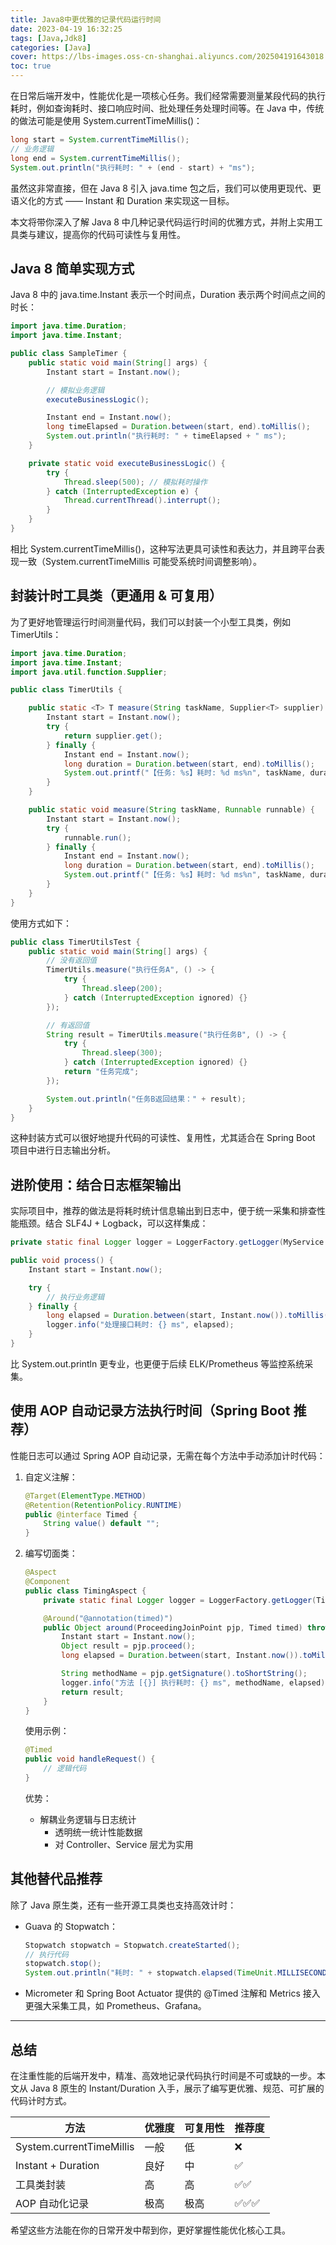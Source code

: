 ```yaml
---
title: Java8中更优雅的记录代码运行时间
date: 2023-04-19 16:32:25
tags: [Java,Jdk8]
categories: [Java]
cover: https://lbs-images.oss-cn-shanghai.aliyuncs.com/202504191643018.png
toc: true
---
```


在日常后端开发中，性能优化是一项核心任务。我们经常需要测量某段代码的执行耗时，例如查询耗时、接口响应时间、批处理任务处理时间等。在 Java 中，传统的做法可能是使用 System.currentTimeMillis()：

```java
long start = System.currentTimeMillis();
// 业务逻辑
long end = System.currentTimeMillis();
System.out.println("执行耗时: " + (end - start) + "ms");
```

虽然这非常直接，但在 Java 8 引入 java.time 包之后，我们可以使用更现代、更语义化的方式 —— Instant 和 Duration 来实现这一目标。

本文将带你深入了解 Java 8 中几种记录代码运行时间的优雅方式，并附上实用工具类与建议，提高你的代码可读性与复用性。

<!-- more -->

## Java 8 简单实现方式

Java 8 中的 java.time.Instant 表示一个时间点，Duration 表示两个时间点之间的时长：

```java
import java.time.Duration;
import java.time.Instant;

public class SampleTimer {
    public static void main(String[] args) {
        Instant start = Instant.now();

        // 模拟业务逻辑
        executeBusinessLogic();

        Instant end = Instant.now();
        long timeElapsed = Duration.between(start, end).toMillis();
        System.out.println("执行耗时: " + timeElapsed + " ms");
    }

    private static void executeBusinessLogic() {
        try {
            Thread.sleep(500); // 模拟耗时操作
        } catch (InterruptedException e) {
            Thread.currentThread().interrupt();
        }
    }
}
```

相比 System.currentTimeMillis()，这种写法更具可读性和表达力，并且跨平台表现一致（System.currentTimeMillis 可能受系统时间调整影响）。

## 封装计时工具类（更通用 & 可复用）

为了更好地管理运行时间测量代码，我们可以封装一个小型工具类，例如 TimerUtils：

```java
import java.time.Duration;
import java.time.Instant;
import java.util.function.Supplier;

public class TimerUtils {

    public static <T> T measure(String taskName, Supplier<T> supplier) {
        Instant start = Instant.now();
        try {
            return supplier.get();
        } finally {
            Instant end = Instant.now();
            long duration = Duration.between(start, end).toMillis();
            System.out.printf("【任务: %s】耗时: %d ms%n", taskName, duration);
        }
    }

    public static void measure(String taskName, Runnable runnable) {
        Instant start = Instant.now();
        try {
            runnable.run();
        } finally {
            Instant end = Instant.now();
            long duration = Duration.between(start, end).toMillis();
            System.out.printf("【任务: %s】耗时: %d ms%n", taskName, duration);
        }
    }
}
```

使用方式如下：

```java
public class TimerUtilsTest {
    public static void main(String[] args) {
        // 没有返回值
        TimerUtils.measure("执行任务A", () -> {
            try {
                Thread.sleep(200);
            } catch (InterruptedException ignored) {}
        });

        // 有返回值
        String result = TimerUtils.measure("执行任务B", () -> {
            try {
                Thread.sleep(300);
            } catch (InterruptedException ignored) {}
            return "任务完成";
        });

        System.out.println("任务B返回结果：" + result);
    }
}
```

这种封装方式可以很好地提升代码的可读性、复用性，尤其适合在 Spring Boot 项目中进行日志输出分析。

## 进阶使用：结合日志框架输出

实际项目中，推荐的做法是将耗时统计信息输出到日志中，便于统一采集和排查性能瓶颈。结合 SLF4J + Logback，可以这样集成：

```java
private static final Logger logger = LoggerFactory.getLogger(MyService.class);

public void process() {
    Instant start = Instant.now();

    try {
        // 执行业务逻辑
    } finally {
        long elapsed = Duration.between(start, Instant.now()).toMillis();
        logger.info("处理接口耗时: {} ms", elapsed);
    }
}
```

比 System.out.println 更专业，也更便于后续 ELK/Prometheus 等监控系统采集。

## 使用 AOP 自动记录方法执行时间（Spring Boot 推荐）

性能日志可以通过 Spring AOP 自动记录，无需在每个方法中手动添加计时代码：

1. 自定义注解：

    ```java
    @Target(ElementType.METHOD)
    @Retention(RetentionPolicy.RUNTIME)
    public @interface Timed {
        String value() default "";
    }
    ```

2. 编写切面类：

    ```java
    @Aspect
    @Component
    public class TimingAspect {
        private static final Logger logger = LoggerFactory.getLogger(TimingAspect.class);
    
        @Around("@annotation(timed)")
        public Object around(ProceedingJoinPoint pjp, Timed timed) throws Throwable {
            Instant start = Instant.now();
            Object result = pjp.proceed();
            long elapsed = Duration.between(start, Instant.now()).toMillis();
    
            String methodName = pjp.getSignature().toShortString();
            logger.info("方法 [{}] 执行耗时: {} ms", methodName, elapsed);
            return result;
        }
    }
    ```

    使用示例：
    
    ```java
    @Timed
    public void handleRequest() {
        // 逻辑代码
    }
    ```
    
    优势：
    
    - 解耦业务逻辑与日志统计
      - 透明统一统计性能数据
      - 对 Controller、Service 层尤为实用


## 其他替代品推荐

除了 Java 原生类，还有一些开源工具类也支持高效计时：

- Guava 的 Stopwatch：

  ```java
  Stopwatch stopwatch = Stopwatch.createStarted();
  // 执行代码
  stopwatch.stop();
  System.out.println("耗时: " + stopwatch.elapsed(TimeUnit.MILLISECONDS) + "ms");
  ```

- Micrometer 和 Spring Boot Actuator 提供的 @Timed 注解和 Metrics 接入更强大采集工具，如 Prometheus、Grafana。

---

## 总结

在注重性能的后端开发中，精准、高效地记录代码执行时间是不可或缺的一步。本文从 Java 8 原生的 Instant/Duration 入手，展示了编写更优雅、规范、可扩展的代码计时方式。

| 方法           | 优雅度 | 可复用性 | 推荐度     |
|----------------|--------|----------|------------|
| System.currentTimeMillis | 一般    | 低        | ❌  |
| Instant + Duration       | 良好    | 中        | ✅  |
| 工具类封装              | 高      | 高        | ✅✅ |
| AOP 自动化记录          | 极高    | 极高       | ✅✅✅ |

希望这些方法能在你的日常开发中帮到你，更好掌握性能优化核心工具。
